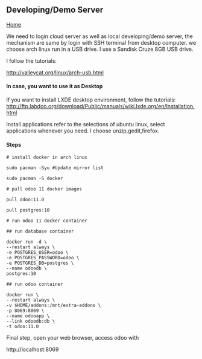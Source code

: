 ## Developing/Demo Server

[Home](https://github.com/tacticlink/cheapdigital/blob/master/README.md)

We need to login cloud server as well as local developing/demo server, the mechanism are same by login with SSH terminal from desktop computer. we choose arch linux run in a USB drive. I use a Sandisk Cruze 8GB USB drive.

I follow the tutorials:

http://valleycat.org/linux/arch-usb.html

#### In case, you want to use it as Desktop

If you want to install LXDE desktop environment, follow the tutorials: http://ftp.labdoo.org/download/Public/manuals/wiki.lxde.org/en/Installation.html

Install applications refer to the selections of ubuntu linux, select applications whenever you need. I choose unzip,gedit,firefox.

#### Steps

	# install docker in arch linux

	sudo pacman -Syu #Update mirror list

	sudo pacman -S docker

	# pull odoo 11 docker images

	pull odoo:11.0

	pull postgres:10

	# run odoo 11 docker container

	## run database container

	docker run -d \
	--restart always \
	-e POSTGRES_USER=odoo \
	-e POSTGRES_PASSWORD=odoo \ 
	-e POSTGRES_DB=postgres \
	--name odoodb \
	postgres:10

	## run odoo container

	docker run \ 
	--restart always \
	-v $HOME/addons:/mnt/extra-addons \
	-p 8069:8069 \
	--name odooapp \ 
	--link odoodb:db \
	-t odoo:11.0

Final step, open your web browser, access odoo with

http://localhost:8069
